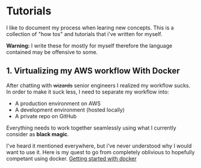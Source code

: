 # Tutorials
I like to document my process when learing new concepts. This is a collection of "how tos" and tutorials that i've written for myself. 

**Warning:** I write these for mostly for myself therefore the language contained may be offensive to some. 

## 1. Virtualizing my AWS workflow With Docker
After chatting with ~~wizards~~ senior engineers I realized my workflow sucks. In order to make it suck less, I need to separate my workflow into:

- A production environment on AWS
- A development environment (hosted locally)
- A private repo on GitHub

Everything needs to work together seamlessly using what I currently consider as **black magic**. 

I've heard it mentioned everywhere, but i've never understood why I would want to use it. 
Here is my quest to go from completely oblivious to hopefully competant using docker.  [Getting started with docker](docker/README.md)
